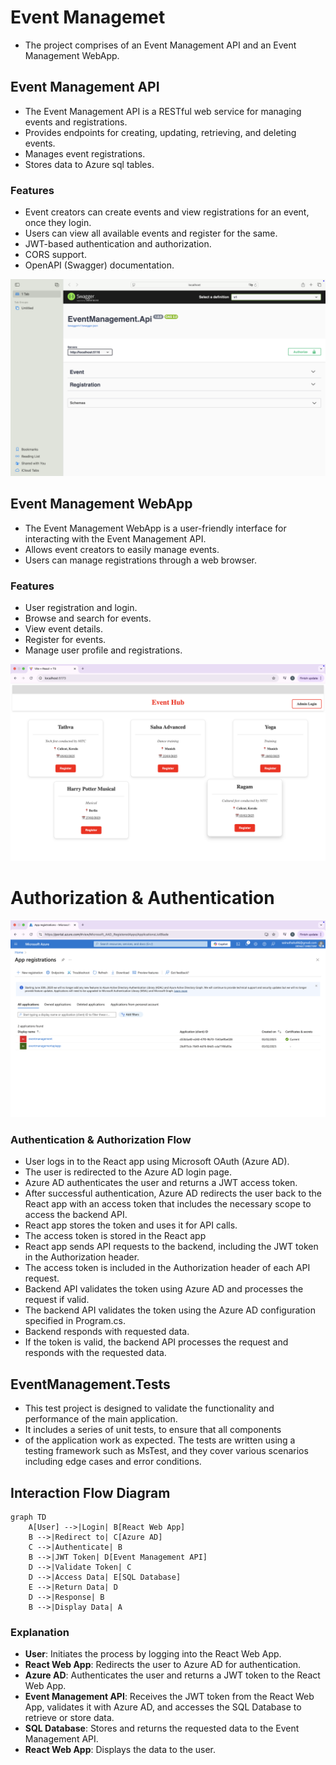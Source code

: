 # Event Managemet

- The project comprises of an Event Management API and an Event Management WebApp.

## Event Management API

- The Event Management API is a RESTful web service for managing events and registrations.
- Provides endpoints for creating, updating, retrieving, and deleting events.
- Manages event registrations.
- Stores data to Azure sql tables.

### Features

- Event creators can create events and view registrations for an event, once they login.
- Users can view all available events and register for the same.
- JWT-based authentication and authorization.
- CORS support.
- OpenAPI (Swagger) documentation.

![alt text](<Screenshot 2025-02-04 at 15.46.55.png>)

## Event Management WebApp

- The Event Management WebApp is a user-friendly interface for interacting with the Event Management API.
- Allows event creators to easily manage events.
- Users can manage registrations through a web browser.

### Features

- User registration and login.
- Browse and search for events.
- View event details.
- Register for events.
- Manage user profile and registrations.

![alt text](<Screenshot 2025-02-04 at 15.34.23.png>)

# Authorization & Authentication

![alt text](<Screenshot 2025-02-04 at 16.01.36.png>)

### Authentication & Authorization Flow

- User logs in to the React app using Microsoft OAuth (Azure AD).
- The user is redirected to the Azure AD login page.
- Azure AD authenticates the user and returns a JWT access token.
- After successful authentication, Azure AD redirects the user back to the React app with an access token that includes the necessary scope to access the backend API.
- React app stores the token and uses it for API calls.
- The access token is stored in the React app
- React app sends API requests to the backend, including the JWT token in the Authorization header.
- The access token is included in the Authorization header of each API request.
- Backend API validates the token using Azure AD and processes the request if valid.
- The backend API validates the token using the Azure AD configuration specified in Program.cs.
- Backend responds with requested data.
- If the token is valid, the backend API processes the request and responds with the requested data.

## EventManagement.Tests

 * This test project is designed to validate the functionality and performance of the main application.
 * It includes a series of unit tests, to ensure that all components
 * of the application work as expected. The tests are written using a testing framework such as MsTest, and they cover various scenarios including edge cases and error conditions.
 

## Interaction Flow Diagram

```mermaid
graph TD
    A[User] -->|Login| B[React Web App]
    B -->|Redirect to| C[Azure AD]
    C -->|Authenticate| B
    B -->|JWT Token| D[Event Management API]
    D -->|Validate Token| C
    D -->|Access Data| E[SQL Database]
    E -->|Return Data| D
    D -->|Response| B
    B -->|Display Data| A
```

### Explanation

- **User**: Initiates the process by logging into the React Web App.
- **React Web App**: Redirects the user to Azure AD for authentication.
- **Azure AD**: Authenticates the user and returns a JWT token to the React Web App.
- **Event Management API**: Receives the JWT token from the React Web App, validates it with Azure AD, and accesses the SQL Database to retrieve or store data.
- **SQL Database**: Stores and returns the requested data to the Event Management API.
- **React Web App**: Displays the data to the user.
